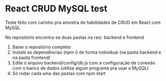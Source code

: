 # React CRUD MySQL test

Teste feito com carinho pra amostra de habilidades de CRUD em React com MySQL

No repositório encontra-se duas pastas na raiz: backend e frontend

1. Baixe o repositório completo
2. Instale as dependências (npm i) de forma individual (na pasta backend e na pasta frontend)
3. Edite o arquivo backend/config/db.js com a configuração de conexão com o banco de dados (utilize algum programa pra usar o MySQL)
4. Só rodar cada uma das pastas com npm start
